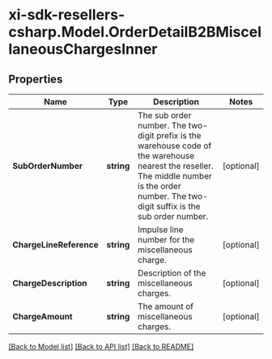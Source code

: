 # xi-sdk-resellers-csharp.Model.OrderDetailB2BMiscellaneousChargesInner

## Properties

Name | Type | Description | Notes
------------ | ------------- | ------------- | -------------
**SubOrderNumber** | **string** | The sub order number. The two-digit prefix is the warehouse code of the warehouse nearest the reseller. The middle number is the order number. The two-digit suffix is the sub order number. | [optional] 
**ChargeLineReference** | **string** | Impulse line number for the miscellaneous charge. | [optional] 
**ChargeDescription** | **string** | Description of the miscellaneous charges. | [optional] 
**ChargeAmount** | **string** | The amount of miscellaneous charges. | [optional] 

[[Back to Model list]](../README.md#documentation-for-models) [[Back to API list]](../README.md#documentation-for-api-endpoints) [[Back to README]](../README.md)

